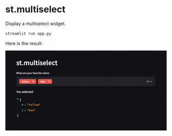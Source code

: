 # st.multiselect

Display a multiselect widget.

```sh
streamlit run app.py
```

Here is the result:

![st.multiselect](./img/st-multiselect.png)

